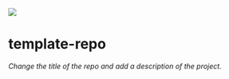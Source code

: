 ![](https://orosound-link.s3.eu-west-3.amazonaws.com/assets/banner_orosound.png)

# template-repo

*Change the title of the repo and add a description of the project.*
